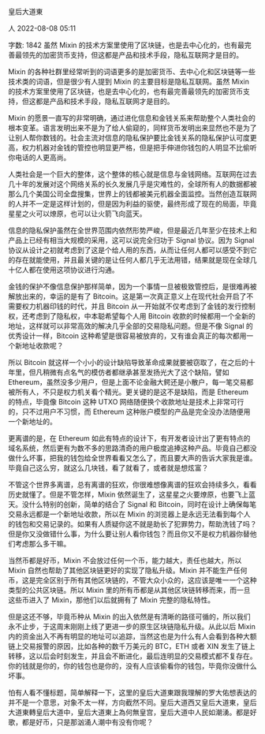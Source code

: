 皇后大道東

人
2022-08-08 05:11

字数: 1842
虽然 Mixin 的技术方案里使用了区块链，也是去中心化的，也有最完善最领先的加密货币支持，但这都是产品和技术手段，隐私互联网才是目的。

Mixin 的各种社群里经常听到的词语更多的是加密货币、去中心化和区块链等一些技术类的词语，但是很少有人提到 Mixin 的主要目标是隐私互联网。虽然 Mixin 的技术方案里使用了区块链，也是去中心化的，也有最完善最领先的加密货币支持，但这都是产品和技术手段，隐私互联网才是目的。

Mixin 的愿景一直写的非常明确，通过进化信息和金钱关系来帮助整个人类社会的根本变革。语言发明出来不是为了给人偷窥的，同样货币发明出来显然也不是为了让别人帮你数钱的。社会主流对信息的隐私保护要比金钱关系的隐私保护认可度更高，权力机器对金钱的管控也明显更严格，但是把手伸进你钱包的人明显不比偷听你电话的人更高尚。

人类社会是一个巨大的整体，这个整体的核心就是信息与金钱网络。互联网在过去几十年的发展对这个网络关系的长久发展几乎是灾难性的，全球所有人的数据都被那么几个美国公司全盘搜集，世界上的钱都被美元机器全面监控。当然创造互联网的人并不一定是这样计划的，但是因为利益的驱使，最终形成了现在的局面，毕竟星星之火可以燎原，也可以让火箭飞向蓝天。

信息的隐私保护虽然在全世界范围内依然形势严峻，但是最近几年至少在技术上和产品上已经有相当大规模的采用，这可以说完全归功于 Signal 协议。因为 Signal 协议从设计之初就考虑到了这是个给人用的东西，从而让任何人都可以感受不到它的存在就能使用，并且最关键的是让任何人都几乎无法用错，结果就是现在全球几十亿人都在使用这项协议进行沟通。

金钱的保护不像信息保护那样简单，因为一个事情一旦被极致管控后，是很难再被解放出来的，幸运的是有了 Bitcoin。这是第一次真正意义上在现代社会开启了不需要权力机器印钱的时代，并且 Bitcoin 从一开始就不仅考虑到了金钱的发行控制权，还考虑到了隐私权，中本聪希望每个人用 Bitcoin 收款的时候都用一个全新的地址，这样就可以非常高效的解决几乎全部的交易隐私问题。但是不像 Signal 的优秀设计一样，Bitcoin 这种希望是很容易被放弃的，又有谁会真正的每次都用一个新地址收款呢？

所以 Bitcoin 就这样一个小小的设计缺陷导致革命成果就要被窃取了，在之后的十年里，但凡稍微有点名气的模仿者都继承甚至发扬光大了这个缺陷，譬如 Ethereum，虽然没多少用户，但是上面不论金融大鳄还是小散户，每一笔交易都被所有人，不只是权力机关看个精光。更关键的是这不是缺陷，而是 Ethereum 的特点，毕竟像 Bitcoin 这种 UTXO 网络随便换个收款地址是技术上非常可行的，只不过用户不习惯，而 Ethereum 这种账户模型的产品是完全没办法随便用一个新地址的。

更离谱的是，在 Ethereum 如此有特点的设计下，有开发者设计出了更有特点的域名系统，然后更有为数不多的思路清奇的用户极度追捧这种产品。毕竟自己都没做什么坏事，把我的钱包给全世界看看又怎么了，而且要大声的告诉大家我是谁。毕竟自己这么穷，就这么几块钱，看了就看了，或者就是想炫富？

不管这个世界多离谱，总有离谱的狂欢，你很难想像离谱的狂欢会持续多久，看看历史就懂了。但是不管怎样，Mixin 依然诞生了，这星星之火要燎原，也要飞上蓝天。没什么特别的创新，简单的结合了 Signal 和 Bitcoin，同时在设计上确保每笔交易永远都是一个新地址收款，所以在 Mixin 的浏览器上是永远无法看到每个人的钱包和交易记录的。如果有人质疑你这不就是助长了犯罪势力，帮助洗钱了吗？但是你又没做错什么事，为什么要让别人看你钱包？而且你又不是权力机器你替他们考虑那么多干嘛。

当然币都是好币，Mixin 不会放过任何一个币，能力越大，责任也越大，所以 Mixin 自然也帮助了其他区块链更好的实现了隐私升级。Mixin 并不能生产任何币，这是完全区别于所有其他区块链的，不管大众小众的，这应该是唯一一个这种类型的公共区块链。所以 Mixin 里的所有币都是从其他区块链转移而来，而一旦这些币进入了 Mixin，那他们以后就拥有了 Mixin 完整的隐私特性。

但是这还不够，毕竟币种从 Mixin 的出入依然是有清晰的路径可循的，所以我们永不止步，于这周末刚刚上线了更进一步的原生区块链隐私升级。从此以后 Mixin 内的资金出入不再有明显的地址可以追踪，当然这也是为什么有人会看到各种大额链上交易报警的原因，比如各种的数千万美元的 BTC，ETH 或者 XIN 发生了链上转移，这以后会时刻发生，并且会不断进化，最后连明显的交易模式都不复存在。你的钱就是你的，你的钱包也是你的，没有人应该偷看你的钱包，毕竟你没做什么坏事。

怕有人看不懂标题，简单解释一下，这里的皇后大道東跟我理解的罗大佑想表达的并不是一个意思，对象不太一样，方向截然不同。皇后大道西又皇后大道東，皇后大道東轉皇后大道中，皇后大道東上為何無皇宫，皇后大道中人民如潮湧。都是好歌，都是好币，只是那汹涌人潮中有没有你呢？
